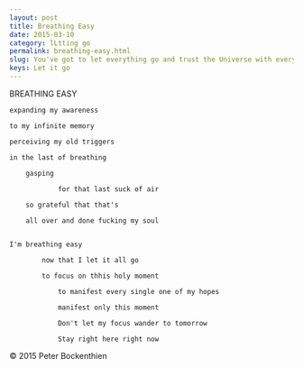 ```yaml
---
layout: post
title: Breathing Easy
date: 2015-03-10
category: lLtting go
permalink: breathing-easy.html
slug: You've got to let everything go and trust the Universe with every aspect of your life.
keys: Let it go
---
```

BREATHING EASY

	expanding my awareness

	to my infinite memory

	perceiving my old triggers

	in the last of breathing

		gasping

				for that last suck of air

		so grateful that that's

		all over and done fucking my soul


	I'm breathing easy

			now that I let it all go

			to focus on thhis holy moment

				to manifest every single one of my hopes

				manifest only this moment

				Don't let my focus wander to tomorrow

				Stay right here right now


&copy; 2015 Peter Bockenthien